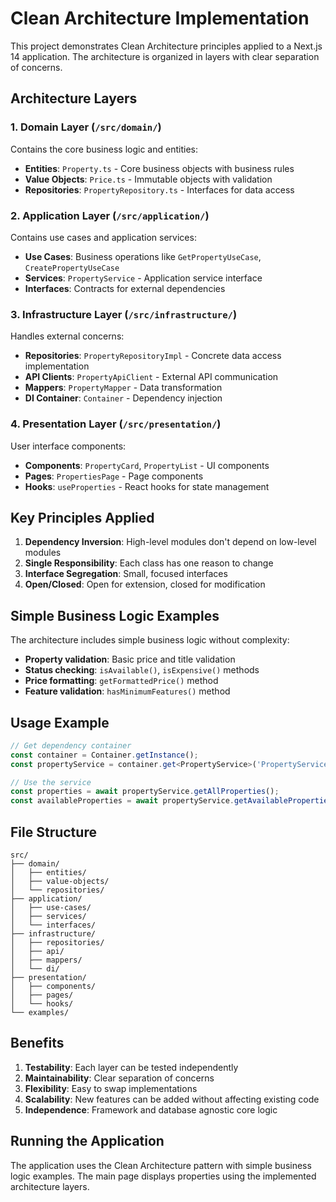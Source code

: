 # Clean Architecture Implementation

This project demonstrates Clean Architecture principles applied to a Next.js 14 application. The architecture is organized in layers with clear separation of concerns.

## Architecture Layers

### 1. Domain Layer (`/src/domain/`)
Contains the core business logic and entities:
- **Entities**: `Property.ts` - Core business objects with business rules
- **Value Objects**: `Price.ts` - Immutable objects with validation
- **Repositories**: `PropertyRepository.ts` - Interfaces for data access

### 2. Application Layer (`/src/application/`)
Contains use cases and application services:
- **Use Cases**: Business operations like `GetPropertyUseCase`, `CreatePropertyUseCase`
- **Services**: `PropertyService` - Application service interface
- **Interfaces**: Contracts for external dependencies

### 3. Infrastructure Layer (`/src/infrastructure/`)
Handles external concerns:
- **Repositories**: `PropertyRepositoryImpl` - Concrete data access implementation
- **API Clients**: `PropertyApiClient` - External API communication
- **Mappers**: `PropertyMapper` - Data transformation
- **DI Container**: `Container` - Dependency injection

### 4. Presentation Layer (`/src/presentation/`)
User interface components:
- **Components**: `PropertyCard`, `PropertyList` - UI components
- **Pages**: `PropertiesPage` - Page components
- **Hooks**: `useProperties` - React hooks for state management

## Key Principles Applied

1. **Dependency Inversion**: High-level modules don't depend on low-level modules
2. **Single Responsibility**: Each class has one reason to change
3. **Interface Segregation**: Small, focused interfaces
4. **Open/Closed**: Open for extension, closed for modification

## Simple Business Logic Examples

The architecture includes simple business logic without complexity:

- **Property validation**: Basic price and title validation
- **Status checking**: `isAvailable()`, `isExpensive()` methods
- **Price formatting**: `getFormattedPrice()` method
- **Feature validation**: `hasMinimumFeatures()` method

## Usage Example

```typescript
// Get dependency container
const container = Container.getInstance();
const propertyService = container.get<PropertyService>('PropertyService');

// Use the service
const properties = await propertyService.getAllProperties();
const availableProperties = await propertyService.getAvailableProperties();
```

## File Structure

```
src/
├── domain/
│   ├── entities/
│   ├── value-objects/
│   └── repositories/
├── application/
│   ├── use-cases/
│   ├── services/
│   └── interfaces/
├── infrastructure/
│   ├── repositories/
│   ├── api/
│   ├── mappers/
│   └── di/
├── presentation/
│   ├── components/
│   ├── pages/
│   └── hooks/
└── examples/
```

## Benefits

1. **Testability**: Each layer can be tested independently
2. **Maintainability**: Clear separation of concerns
3. **Flexibility**: Easy to swap implementations
4. **Scalability**: New features can be added without affecting existing code
5. **Independence**: Framework and database agnostic core logic

## Running the Application

The application uses the Clean Architecture pattern with simple business logic examples. The main page displays properties using the implemented architecture layers.
